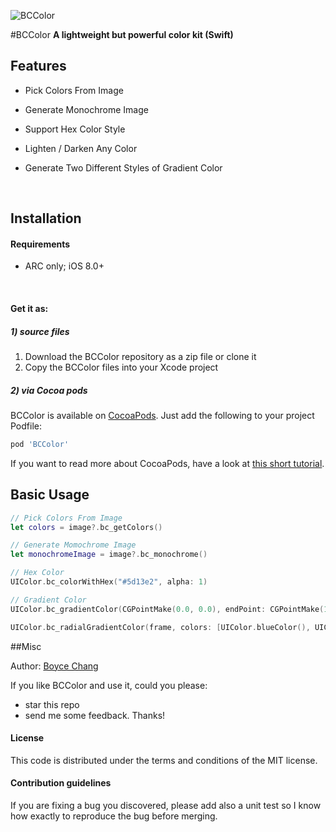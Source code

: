![BCColor](https://github.com/boycechang/BCColor/blob/master/icon.png)

#BCColor
**A lightweight but powerful color kit (Swift)**



## Features

- Pick Colors From Image

- Generate Monochrome Image

- Support Hex Color Style

- Lighten / Darken Any Color

- Generate Two Different Styles of Gradient Color

  ​



## Installation

#### Requirements

* ARC only; iOS 8.0+

  ​

#### Get it as: 
##### 1) source files

1. Download the BCColor repository as a zip file or clone it
2. Copy the BCColor files into your Xcode project

##### 2) via Cocoa pods

BCColor is available on [CocoaPods](http://cocoapods.org). Just add the following to your project Podfile:

```ruby
pod 'BCColor'
```

If you want to read more about CocoaPods, have a look at [this short tutorial](http://www.raywenderlich.com/12139/introduction-to-cocoapods).



## Basic Usage

```swift
// Pick Colors From Image
let colors = image?.bc_getColors()

// Generate Momochrome Image
let monochromeImage = image?.bc_monochrome()

// Hex Color
UIColor.bc_colorWithHex("#5d13e2", alpha: 1)

// Gradient Color
UIColor.bc_gradientColor(CGPointMake(0.0, 0.0), endPoint: CGPointMake(1.0, 1.0), frame:frame, colors: [UIColor.redColor(), UIColor.blueColor()])

UIColor.bc_radialGradientColor(frame, colors: [UIColor.blueColor(), UIColor.greenColor()])
```



##Misc

Author: [Boyce Chang](http://www.boycechang.com)

If you like BCColor and use it, could you please:

* star this repo 
* send me some feedback. Thanks!


#### License
This code is distributed under the terms and conditions of the MIT license. 


#### Contribution guidelines
If you are fixing a bug you discovered, please add also a unit test so I know how exactly to reproduce the bug before merging.

